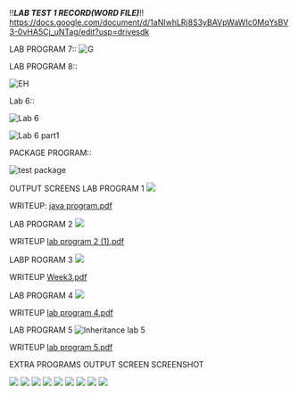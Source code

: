 !!***LAB TEST 1 RECORD(WORD FILE)***!!
https://docs.google.com/document/d/1aNIwhLRj8S3yBAVpWaWIc0MqYsBV3-0vHA5Cj_uNTag/edit?usp=drivesdk

LAB PROGRAM 7::
![G](https://user-images.githubusercontent.com/71483959/100418569-ffd94480-30a8-11eb-8d48-2ca2278b2d24.png)





LAB PROGRAM 8::




![EH](https://user-images.githubusercontent.com/71483959/100418580-036ccb80-30a9-11eb-941b-2c31c9e76e45.png)


Lab 6::



![Lab 6](https://user-images.githubusercontent.com/71483959/100407853-87b25500-308f-11eb-87af-97995c22a3e5.png)







![Lab 6 part1](https://user-images.githubusercontent.com/71483959/100407859-8c770900-308f-11eb-8f18-ed79b0713497.png)






PACKAGE PROGRAM::

![test package](https://user-images.githubusercontent.com/71483959/99773251-2f7ccf80-2b32-11eb-8fe7-dd478c811da6.png)





OUTPUT SCREENS
LAB PROGRAM 1
<img src = "https://user-images.githubusercontent.com/71483959/94885989-679b5680-048f-11eb-8a5e-59b3665c7af3.png">


WRITEUP:
[java program.pdf](https://github.com/sakshi1bm19cs140/Sakshi_RoyCS140_week3/files/5487877/java.program.pdf)




LAB PROGRAM 2 
<img src = "https://user-images.githubusercontent.com/71483959/95553225-bca91080-0a2b-11eb-949a-85f9829b6357.png">


WRITEUP
[lab program 2 (1).pdf](https://github.com/sakshi1bm19cs140/Sakshi_RoyCS140_OOJ/files/5488114/lab.program.2.1.pdf)




LABP ROGRAM 3
<img src = "https://user-images.githubusercontent.com/71483959/96228088-b4fce500-0fb2-11eb-9773-230aee755c8c.png">



WRITEUP
[Week3.pdf](https://github.com/sakshi1bm19cs140/Sakshi_RoyCS140_week3/files/5487919/Week3.pdf)




LAB PROGRAM 4
<img src = "https://user-images.githubusercontent.com/71483959/98334981-1b14df00-202a-11eb-9c05-392930086d0b.png">

WRITEUP
[lab program 4.pdf](https://github.com/sakshi1bm19cs140/Sakshi_RoyCS140_OOJ/files/5499633/lab.program.4.pdf)



LAB PROGRAM 5
![Inheritance lab 5](https://user-images.githubusercontent.com/71483959/98344891-ead53c80-2039-11eb-8b48-fbf7aaf24712.png)



WRITEUP
[lab program 5.pdf](https://github.com/sakshi1bm19cs140/Sakshi_RoyCS140_OOJ/files/5501083/lab.program.5.pdf)




EXTRA PROGRAMS OUTPUT SCREEN SCREENSHOT


<img src = "https://user-images.githubusercontent.com/71483959/94327336-f14ab000-ffc7-11ea-9863-7e6eade09c72.png">





<img src = "https://user-images.githubusercontent.com/71483959/94327343-fad41800-ffc7-11ea-9bf4-6a8a573f5690.png">





<img src = "https://user-images.githubusercontent.com/71483959/94327365-23f4a880-ffc8-11ea-880d-d75c441a56b6.png">





<img src = "https://user-images.githubusercontent.com/71483959/94327373-2d7e1080-ffc8-11ea-99f7-a4eabefa8770.png">




<img src = "https://user-images.githubusercontent.com/71483959/94327377-37a00f00-ffc8-11ea-9033-f376eb25df61.png">




<img src = "https://user-images.githubusercontent.com/71483959/94327380-3d95f000-ffc8-11ea-8b91-bb2de297c339.png">




<img src = "https://user-images.githubusercontent.com/71483959/95553721-afd8ec80-0a2c-11eb-9911-6d1b1d84d91b.png">




<img src = "https://user-images.githubusercontent.com/71483959/95557155-0268d780-0a32-11eb-8e1d-212632d7d646.png">




<img src = "https://user-images.githubusercontent.com/71483959/95557174-085eb880-0a32-11eb-88dc-f9c435239c4b.png">

